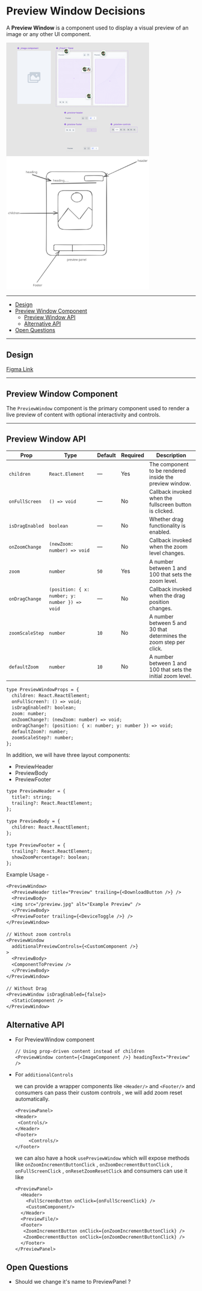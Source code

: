 # Preview Window Decisions

A **Preview Window** is a component used to display a visual preview of an image or any other UI component.

<img src="./preview.png" width="380" alt="preview-thumbnail" />
<img src="./breakdown.svg" width="380" alt="breakdown" />

---

- [Design](#design)
- [Preview Window Component](#preview-window-component)
  - [Preview Window API](#preview-window-api)
  - [Alternative API](#alternative-api)
- [Open Questions](#open-questions)

---

## Design

[Figma Link](https://www.figma.com/design/jubmQL9Z8V7881ayUD95ps/Blade-DSL?node-id=103462-52670&p=f&t=qC2NU4R56lEGsGFB-0)

---

## Preview Window Component

The `PreviewWindow` component is the primary component used to render a live preview of content with optional interactivity and controls.

---

## Preview Window API

| Prop             | Type                                                   | Default | Required | Description                                                                 |
|------------------|--------------------------------------------------------|---------|----------|-----------------------------------------------------------------------------|
| `children`       | `React.Element`                                        | —       | Yes      | The component to be rendered inside the preview window.                     |
| `onFullScreen`   | `() => void`                                           | —       | No       | Callback invoked when the fullscreen button is clicked.                     |
| `isDragEnabled`  | `boolean`                                              | —       | No       | Whether drag functionality is enabled.                                      |
| `onZoomChange`   | `(newZoom: number) => void`                            | —       | No       | Callback invoked when the zoom level changes.                               |
| `zoom`           | `number`                                               | `50`    | Yes      | A number between 1 and 100 that sets the zoom level.                        |
| `onDragChange`   | `(position: { x: number; y: number }) => void`         | —       | No       | Callback invoked when the drag position changes.                            |
| `zoomScaleStep`       | `number`                                               | `10`    | No       | A number between 5 and 30 that determines the zoom step per click.         |
| `defaultZoom`    | `number`                                               | `10`    | No       | A number between 1 and 100 that sets the initial zoom level.               |

```tsx
type PreviewWindowProps = {
  children: React.ReactElement;
  onFullScreen?: () => void;
  isDragEnabled?: boolean;
  zoom: number;
  onZoomChange?: (newZoom: number) => void;
  onDragChange?: (position: { x: number; y: number }) => void;
  defaultZoom?: number;
  zoomScaleStep?: number;
};
```


In addition, we will have three layout components:
 - PreviewHeader
 - PreviewBody
 - PreviewFooter


```tsx
type PreviewHeader = {
  title?: string;
  trailing?: React.ReactElement;
};

type PreviewBody = {
  children: React.ReactElement;
};

type PreviewFooter = {
  trailing?: React.ReactElement;
  showZoomPercentage?: boolean;
};
```

Example Usage - 

```tsx
<PreviewWindow>
  <PreviewHeader title="Preview" trailing={<DownloadButton />} />
  <PreviewBody>
  <img src="/preview.jpg" alt="Example Preview" />
  </PreviewBody>
  <PreviewFooter trailing={<DeviceToggle />} />
</PreviewWindow>

// Without zoom controls
<PreviewWindow
  additionalPreviewControls={<CustomComponent />}
>
  <PreviewBody>
  <ComponentToPreview />
  </PreviewBody>
</PreviewWindow>

// Without Drag
<PreviewWindow isDragEnabled={false}>
  <StaticComponent />
</PreviewWindow>
```

## Alternative API
- For PreviewWindow component
    ```tsx
    // Using prop-driven content instead of children
    <PreviewWindow content={<ImageComponent />} headingText="Preview" />
    ```
- For `additionalControls `

    we can provide a wrapper components  like `<Header/>` and  `<Footer/>` and consumers can pass their custom controls , we will add zoom reset automatically.
    ```tsx
    <PreviewPanel>
    <Header>
     <Controls/>
    </Header>
    <Footer>
         <Controls/>
    </Footer>
    ```

    we can also have a hook `usePreviewWindow` which will expose methods like `onZoomIncrementButtonClick` ,  `onZoomDecrementButtonClick` , `onFullScreenClick` , `onResetZoomResetClick` and consumers can use it like 
    ``` tsx
    <PreviewPanel>
      <Header>
        <FullScreenButton onClick={onFullScreenClick} />
        <CustomComponent/>
      </Header>
      <PreviewFile/>
      <Footer>
       <ZoomIncrementButton onClick={onZoomIncrementButtonClick} />
       <ZoomDecrementButton onClick={onZoomDecrementButtonClick} />
      </Footer>
    </PreviewPanel>
    ```


 

## Open Questions

- Should we change it's name to PreviewPanel ?
